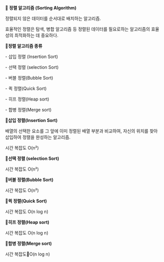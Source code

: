 **📁 정렬 알고리즘 (Sorting Algorithm)**

정렬되지 않은 데이터를 순서대로 배치하는 알고리즘.

효율적인 정렬은 탐색, 병합 알고리즘 등 정렬된 데이터를 필요로하는 알고리즘의 효율성의 최적화하는 데 중요하다.

**📑정렬 알고리즘 종류**

\- 삽입 정렬 (Insertion Sort)

\- 선택 정렬 (selection Sort) 

\- 버블 정렬(Bubble Sort)

\- 퀵 정렬(Quick Sort)

\- 히프 정렬(Heap sort)

\- 합병 정렬(Merge sort)

**📝삽입 정렬(Insertion Sort)**

배열의 선택한 요소를 그 앞에 이미 정렬된 배열 부분과 비교하여, 자신의 위치를 찾아 삽입하여 정렬을 완성하는 알고리즘.

시간 복잡도 O(n²)

**📝선택 정렬 (selection Sort)** 

시간 복잡도 O(n²)

**📝버블 정렬(Bubble Sort)**

시간 복잡도 O(n²)

**📝퀵 정렬(Quick Sort)**

시간 복잡도 O(n log n)

**📝히프 정렬(Heap sort)**

시간 복잡도 O(n log n)

**📝합병 정렬(Merge sort)**

시간 복잡도📝O(n log n)